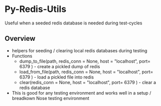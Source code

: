 Py-Redis-Utils
==============

Useful when a seeded redis database is needed during test-cycles

Overview
--------

* helpers for seeding / clearing local redis databases during testing
* Functions
  * dump_to_file(path, redis_conn = None, host = "localhost", port= 6379 ) - create a pickled dump of redis
  * load_from_file(path, redis_conn = None, host = "localhost", port= 6379 ) - load a pickled file into redis
  * clear(redis_conn = None, host = "localhost", port= 6379 ) - clear a redis database
* This is good for any testing environment and works well in a setup / breadkown Nose testing environment



